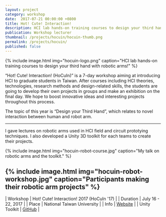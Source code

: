 ```yaml
---
layout: project
category: workshop
date:  2017-07-21 00:00:00 +0800
title: Hot! Cute! Interaction!
description: HCI lab hands-on training courses to design your third hand with robotic arms!
publication: Workshop lecturer
thumbnail: /projects/hocuin/hocuin-thumb.png
permalink: /projects/hocuin/
published: false
---
```


{% include image.html
           img="hocuin-logo.png"
           caption="HCI lab hands-on training courses to design your third hand with robotic arms!" %}

“Hot! Cute! Interaction! (HoCuIn)” is a 7-day workshop aiming at introducing HCI to graduate students in Taiwan. After courses including HCI theories, technologies, research methods and design-related skills, the students are going to develop their own projects in groups and make an exhibition on the final day. We hope to boost innovative ideas and interesting projects throughout this process.

The topic of this year is “Design your Third Hand”, which relates to novel interaction between human and robot arm.

---

I gave lectures on robotic arms used in HCI field and circuit prototying techniques. I also developed a Unity 3D toolkit for each teams to create their projects.

{% include image.html
           img="hocuin-robot-course.jpg"
           caption="My talk on robotic arms and the toolkit." %}

{% include image.html
           img="hocuin-robot-workshop.jpg"
           caption="Participants making their robotic arm projects" %}
---

| Workshop | Hot! Cute! Interaction! 2017 (HoCuIn '17) |
| Duration | July 16 - 22, 2017 |
| Place | National Taiwan University |
| Info | [Website](https://hocuin2017.wordpress.com/) |
| Unity Toolkit | [GitHub](https://github.com/tanyuan/braccio-ik-unity) |
